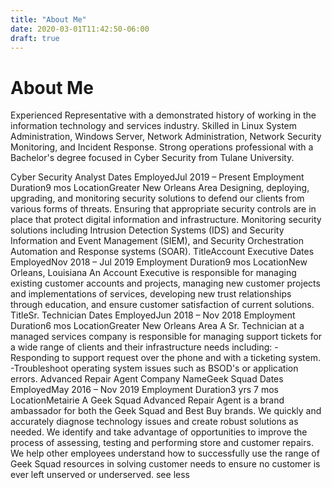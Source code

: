 ```yaml
---
title: "About Me"
date: 2020-03-01T11:42:50-06:00
draft: true
---
```


# About Me

Experienced Representative with a demonstrated history of working in the information technology and services industry. Skilled in Linux System Administration, Windows Server, Network Administration, Network Security Monitoring, and Incident Response. Strong operations professional with a Bachelor's degree focused in Cyber Security from Tulane University. 

Cyber Security Analyst
Dates EmployedJul 2019 – Present
Employment Duration9 mos
LocationGreater New Orleans Area
Designing, deploying, upgrading, and monitoring security solutions to defend our clients from various forms of threats. Ensuring that appropriate security controls are in place that protect digital information and infrastructure. Monitoring security solutions including Intrusion Detection Systems (IDS) and Security Information and Event Management (SIEM), and Security Orchestration Automation and Response systems (SOAR).
TitleAccount Executive
Dates EmployedNov 2018 – Jul 2019
Employment Duration9 mos
LocationNew Orleans, Louisiana
An Account Executive is responsible for managing existing customer accounts and projects, managing new customer projects and implementations of services, developing new trust relationships through education, and ensure customer satisfaction of current solutions.
TitleSr. Technician
Dates EmployedJun 2018 – Nov 2018
Employment Duration6 mos
LocationGreater New Orleans Area
A Sr. Technician at a managed services company is responsible for managing support tickets for a wide range of clients and their infrastructure needs including:
-Responding to support request over the phone and with a ticketing system.
-Troubleshoot operating system issues such as BSOD's or application errors.
Advanced Repair Agent
Company NameGeek Squad
Dates EmployedMay 2016 – Nov 2019
Employment Duration3 yrs 7 mos
LocationMetairie
A Geek Squad Advanced Repair Agent is a brand ambassador for both the Geek Squad and Best Buy brands. We quickly and accurately diagnose technology issues and create robust solutions as needed. We identify and take advantage of opportunities to improve the process of assessing, testing and performing store and customer repairs. We help other employees understand how to successfully use the range of Geek Squad resources in solving customer needs to ensure no customer is ever left unserved or underserved.
see less